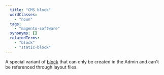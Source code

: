 ```yaml
---
  title: "CMS block"
  wordClasses:
    - "noun"
  tags:
    - "magento-software"
  synonyms: []
  relatedTerms:
    - "block"
    - "static-block"
---
```

A special variant of [block](https://docs.magento.com/m2/ce/user_guide/cms/blocks.html) that can only be created in the Admin and can't be referenced through layout files.
